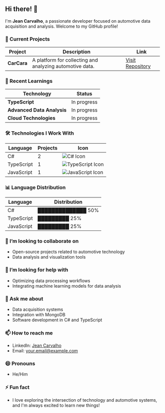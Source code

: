 ## Hi there! 👋

I'm **Jean Carvalho**, a passionate developer focused on automotive data acquisition and analysis. Welcome to my GitHub profile!

### 🔭 Current Projects
| Project    | Description                                      | Link                                        |
|------------|--------------------------------------------------|---------------------------------------------|
| **CarCara**| A platform for collecting and analyzing automotive data. | [Visit Repository](https://github.com/yourusername/carcara) |

### 🌱 Recent Learnings
| Technology             | Status         |
|------------------------|----------------|
| **TypeScript**         | In progress    |
| **Advanced Data Analysis** | In progress |
| **Cloud Technologies** | In progress     |

### 🛠️ Technologies I Work With
| Language      | Projects  | Icon                       |
|---------------|-----------|-----------------------------|
| C#            | 2         | ![C# Icon](https://img.icons8.com/color/48/000000/c-sharp-logo.png)   |
| TypeScript    | 1         | ![TypeScript Icon](https://img.icons8.com/color/48/000000/typescript.png)   |
| JavaScript    | 1         | ![JavaScript Icon](https://img.icons8.com/color/48/000000/javascript.png)   |

### 📊 Language Distribution
| Language      | Distribution |
|---------------|--------------|
| C#            | ██████████████  50%  |
| TypeScript    | █████████       25%   |
| JavaScript    | █████████       25%   |

### 👯 I’m looking to collaborate on
- Open-source projects related to automotive technology
- Data analysis and visualization tools

### 🤔 I’m looking for help with
- Optimizing data processing workflows
- Integrating machine learning models for data analysis

### 💬 Ask me about
- Data acquisition systems
- Integration with MongoDB
- Software development in C# and TypeScript

### 📫 How to reach me
- LinkedIn: [Jean Carvalho](https://www.linkedin.com/in/seuperfil)
- Email: your.email@example.com

### 😄 Pronouns
- He/Him

### ⚡ Fun fact
- I love exploring the intersection of technology and automotive systems, and I'm always excited to learn new things!
